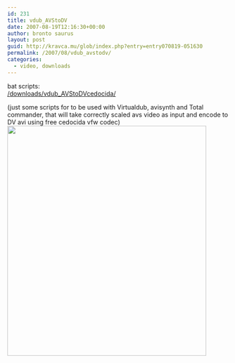 ```yaml
---
id: 231
title: vdub_AVStoDV
date: 2007-08-19T12:16:30+00:00
author: bronto saurus
layout: post
guid: http://kravca.mu/glob/index.php?entry=entry070819-051630
permalink: /2007/08/vdub_avstodv/
categories:
  - video, downloads
---
```

bat scripts:  
<a href="/downloads/vdub_AVStoDVcedocida/" target="_blank" >/downloads/vdub_AVStoDVcedocida/</a>

(just some scripts for to be used with Virtualdub, avisynth and Total commander, that will take correctly scaled avs video as input and encode to DV avi using free cedocida vfw codec)  
<img src="/images/avs2cedocida.png" width="452" height="524" border="0" alt="" />